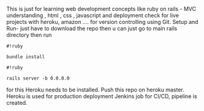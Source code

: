This is just for learning web development concepts like ruby on rails - MVC understanding , html , css , javascript and deployment check for live projects with heroku, amazon ....
for version controlling using Git.
Setup and Run- just have to download the repo then u can just go to main rails directory then run

```
#!ruby

bundle install

```

```
#!ruby

rails server -b 0.0.0.0

```
for this Heroku needs to be installed.
Push this repo on heroku master.
Heroku is used for production deployment
Jenkins job for CI/CD, pipeline is created.
